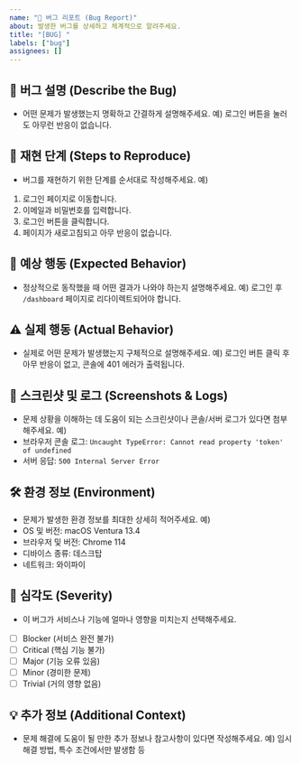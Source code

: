 ```yaml
---
name: "🐛 버그 리포트 (Bug Report)"
about: 발생한 버그를 상세하고 체계적으로 알려주세요.
title: "[BUG] "
labels: ["bug"]
assignees: []
---
```


## 🐞 버그 설명 (Describe the Bug)
- 어떤 문제가 발생했는지 명확하고 간결하게 설명해주세요.
예) 로그인 버튼을 눌러도 아무런 반응이 없습니다.

## 🔄 재현 단계 (Steps to Reproduce)
- 버그를 재현하기 위한 단계를 순서대로 작성해주세요.
예)
1. 로그인 페이지로 이동합니다.
2. 이메일과 비밀번호를 입력합니다.
3. 로그인 버튼을 클릭합니다.
4. 페이지가 새로고침되고 아무 반응이 없습니다.

## 🎯 예상 행동 (Expected Behavior)
- 정상적으로 동작했을 때 어떤 결과가 나와야 하는지 설명해주세요.
예) 로그인 후 `/dashboard` 페이지로 리다이렉트되어야 합니다.

## ⚠️ 실제 행동 (Actual Behavior)
- 실제로 어떤 문제가 발생했는지 구체적으로 설명해주세요.
예) 로그인 버튼 클릭 후 아무 반응이 없고, 콘솔에 401 에러가 출력됩니다.

## 📸 스크린샷 및 로그 (Screenshots & Logs)
- 문제 상황을 이해하는 데 도움이 되는 스크린샷이나 콘솔/서버 로그가 있다면 첨부해주세요.
예)
- 브라우저 콘솔 로그: `Uncaught TypeError: Cannot read property 'token' of undefined`
- 서버 응답: `500 Internal Server Error`

## 🛠 환경 정보 (Environment)
- 문제가 발생한 환경 정보를 최대한 상세히 적어주세요.
예)
- OS 및 버전: macOS Ventura 13.4
- 브라우저 및 버전: Chrome 114
- 디바이스 종류: 데스크탑
- 네트워크: 와이파이

## 🚨 심각도 (Severity)
- 이 버그가 서비스나 기능에 얼마나 영향을 미치는지 선택해주세요.
- [ ] Blocker (서비스 완전 불가)
- [ ] Critical (핵심 기능 불가)
- [ ] Major (기능 오류 있음)
- [ ] Minor (경미한 문제)
- [ ] Trivial (거의 영향 없음)

## 💡 추가 정보 (Additional Context)
- 문제 해결에 도움이 될 만한 추가 정보나 참고사항이 있다면 작성해주세요.
예) 임시 해결 방법, 특수 조건에서만 발생함 등